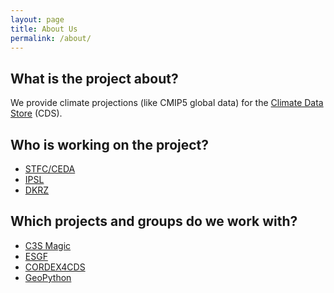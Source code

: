 ```yaml
---
layout: page
title: About Us
permalink: /about/
---
```

## What is the project about?

We provide climate projections (like CMIP5 global data)
for the [Climate Data Store](https://cds.climate.copernicus.eu) (CDS).

## Who is working on the project?

* [STFC/CEDA](http://www.ceda.ac.uk/)
* [IPSL](https://www.ipsl.fr/en)
* [DKRZ](https://www.dkrz.de/)

## Which projects and groups do we work with?

* [C3S Magic](https://portal.c3s-magic.eu/)
* [ESGF](https://esgf.llnl.gov/)
* [CORDEX4CDS](https://www.meteo.unican.es/en/projects/cordex4cds)
* [GeoPython](https://github.com/geopython)
